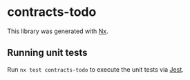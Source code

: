 # contracts-todo

This library was generated with [Nx](https://nx.dev).

## Running unit tests

Run `nx test contracts-todo` to execute the unit tests via [Jest](https://jestjs.io).
